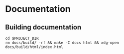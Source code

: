 # Documentation

## Building documentation
```
cd $PROJECT_DIR
rm docs/build/ -rf && make -C docs html && xdg-open docs/build/html/index.html 
```